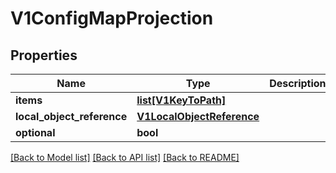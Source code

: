 # V1ConfigMapProjection

## Properties
Name | Type | Description | Notes
------------ | ------------- | ------------- | -------------
**items** | [**list[V1KeyToPath]**](V1KeyToPath.md) |  | [optional] 
**local_object_reference** | [**V1LocalObjectReference**](V1LocalObjectReference.md) |  | [optional] 
**optional** | **bool** |  | [optional] 

[[Back to Model list]](../README.md#documentation-for-models) [[Back to API list]](../README.md#documentation-for-api-endpoints) [[Back to README]](../README.md)



